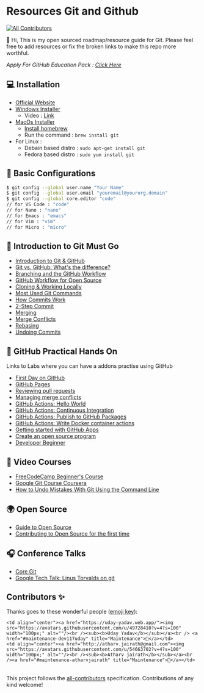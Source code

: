 
# Resources Git and Github
<!-- ALL-CONTRIBUTORS-BADGE:START - Do not remove or modify this section -->
[![All Contributors](https://img.shields.io/badge/all_contributors-2-orange.svg?style=flat-square)](#contributors-)
<!-- ALL-CONTRIBUTORS-BADGE:END -->

:wave: Hi, This is my open sourced roadmap/resource guide for Git. Please feel free to add resources or fix the broken links to make this repo more worthful.

_Apply For GitHub Education Pack : [Click Here](https://education.github.com/pack)_

## 💻 Installation

- [Official Website](https://git-scm.com/)
- [Windows Installer](https://git-scm.com/downloads)
  - Video : [Link](https://www.youtube.com/watch?v=2j7fD92g-gE)
- [MacOs Installer](https://git-scm.com/download/mac)
  - [Install homebrew](https://www.youtube.com/watch?v=SELYgZvAZbU)
  - Run the command : `brew install git`
- For Linux :
  - Debain based distro : `sudo apt-get install git`
  - Fedora based distro : `sudo yum install git`

## 💬 Basic Configurations 
```sh
$ git config --global user.name "Your Name" 
$ git config --global user.email "youremail@yourorg.domain" 
$ git config --global core.editor "code"
// for VS Code : "code"
// for Nano : "nano"
// for Emacs : "emacs"
// for Vim : "vim"
// for Micro : "micro"
```

## 🐥 Introduction to Git Must Go

- [Introduction to Git & GitHub](https://www.youtube.com/watch?v=vR-y_2zWrIE&list=PLWKjhJtqVAbkFiqHnNaxpOPhh9tSWMXIF)
- [Git vs. GitHub: What's the difference?](https://www.youtube.com/watch?v=wpISo9TNjfU)
- [Branching and the GitHub Workflow](https://www.youtube.com/watch?v=2GO1a1vgNrc&list=PLWKjhJtqVAbkFiqHnNaxpOPhh9tSWMXIF&index=2)
- [GitHub Workflow for Open Source](https://www.youtube.com/watch?v=4VY0kHqIqyU&list=PLWKjhJtqVAbkFiqHnNaxpOPhh9tSWMXIF&index=3)
- [Cloning & Working Locally](https://www.youtube.com/watch?v=09wR8kYT3t8&list=PLWKjhJtqVAbkFiqHnNaxpOPhh9tSWMXIF&index=4)
- [Most Used Git Commands](https://www.youtube.com/watch?v=bbanTh2CoAY&list=PLWKjhJtqVAbkFiqHnNaxpOPhh9tSWMXIF&index=5)
- [How Commits Work](https://www.youtube.com/watch?v=JXM7MO2GgGg&list=PLWKjhJtqVAbkFiqHnNaxpOPhh9tSWMXIF&index=6)
- [2-Step Commit](https://www.youtube.com/watch?v=TfbgO07ZEYE&list=PLWKjhJtqVAbkFiqHnNaxpOPhh9tSWMXIF&index=7)
- [Merging](https://www.youtube.com/watch?v=tYOl25gyuvk&list=PLWKjhJtqVAbkFiqHnNaxpOPhh9tSWMXIF&index=8)
- [Merge Conflicts](https://www.youtube.com/watch?v=sfT0WrChMrM&list=PLWKjhJtqVAbkFiqHnNaxpOPhh9tSWMXIF&index=9)
- [Rebasing](https://www.youtube.com/watch?v=PBtApBmgc1M&list=PLWKjhJtqVAbkFiqHnNaxpOPhh9tSWMXIF&index=10)
- [Undoing Commits](https://www.youtube.com/watch?v=XiFYShmnI4k&list=PLWKjhJtqVAbkFiqHnNaxpOPhh9tSWMXIF&index=11)

## 🔨 GitHub Practical Hands On
Links to Labs where you can have a addons practise using GitHub

- [First Day on GitHub](https://lab.github.com/githubtraining/first-day-on-github)
- [GitHub Pages](https://lab.github.com/githubtraining/github-pages)
- [Reviewing pull requests](https://lab.github.com/githubtraining/reviewing-pull-requests)
- [Managing merge conflicts](https://lab.github.com/githubtraining/managing-merge-conflicts)
- [GitHub Actions: Hello World](https://lab.github.com/githubtraining/github-actions:-hello-world)
- [GitHub Actions: Continuous Integration](https://lab.github.com/githubtraining/github-actions:-continuous-integration)
- [GitHub Actions: Publish to GitHub Packages](https://lab.github.com/githubtraining/github-actions:-publish-to-github-packages)
- [GitHub Actions: Write Docker container actions](https://lab.github.com/githubtraining/github-actions:-write-docker-container-actions)
- [Getting started with GitHub Apps](https://lab.github.com/githubtraining/getting-started-with-github-apps)
- [Create an open source program](https://lab.github.com/githubtraining/create-an-open-source-program)
- [Developer Beginner](https://lab.github.com/curi-holdings/developer-beginner)

## 🎥 Video Courses
- [FreeCodeCamp Beginner's Course](https://www.youtube.com/watch?v=RGOj5yH7evk)
- [Google Git Course Coursera](https://www.youtube.com/watch?v=PtBr0fpKyFg)
- [How to Undo Mistakes With Git Using the Command Line](https://www.youtube.com/watch?v=lX9hsdsAeTk)

## 🌍 Open Source
- [Guide to Open Source](https://www.youtube.com/watch?v=yzeVMecydCE&ab_channel=freeCodeCamp.orgfreeCodeCamp.org)
- [Contributing to Open Source for the first time](https://www.youtube.com/watch?v=c6b6B9oN4Vg&ab_channel=AnujBhaiyaAnujBhaiyaVerified)

## 🎧 Conference Talks
- [Core Git](https://www.youtube.com/watch?v=8dhZ9BXQgc4)
- [Google Tech Talk: Linus Torvalds on git](https://www.youtube.com/watch?v=4XpnKHJAok8)

## Contributors ✨

Thanks goes to these wonderful people ([emoji key](https://allcontributors.org/docs/en/emoji-key)):

<!-- ALL-CONTRIBUTORS-LIST:START - Do not remove or modify this section -->
<!-- prettier-ignore-start -->
<!-- markdownlint-disable -->
<table>
  <tr>

    <td align="center"><a href="https://uday-yadav.web.app/"><img src="https://avatars.githubusercontent.com/u/49728410?v=4?s=100" width="100px;" alt=""/><br /><sub><b>Uday Yadav</b></sub></a><br /> <a href="#maintenance-dev117uday" title="Maintenance">🚧</a></td>
    <td align="center"><a href="http://atharv.jairath@gmail.com"><img src="https://avatars.githubusercontent.com/u/54663702?v=4?s=100" width="100px;" alt=""/><br /><sub><b>Atharv jairath</b></sub></a><br /><a href="#maintenance-atharvjairath" title="Maintenance">🚧</a></td>

  </tr>
</table>

<!-- markdownlint-restore -->
<!-- prettier-ignore-end -->

<!-- ALL-CONTRIBUTORS-LIST:END -->

This project follows the [all-contributors](https://github.com/all-contributors/all-contributors) specification. Contributions of any kind welcome!
